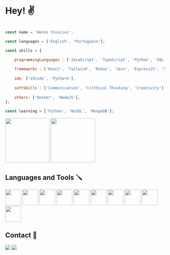 # Hey! ✌

~~~js 

const name = 'Henos Vinicius';

const languages = ['English', 'Portuguese'];

const skills = {

    programmingLanguages : ['JavaScript', 'TypeScript', 'Python', 'SQL'],
    
    frameworks : ['React', 'Tailwind', 'Redux', 'Jest', 'ExpressJS', 'Sequelize', 'Mocha', 'Chai', 'Sinon'],
    
    ide: ['VSCode', 'PyCharm'],
    
    softSkills : ['Communication', 'Crithical Thinking', 'Creativity'],
    
    others: ['Docker', 'NodeJS'],
};

const learning = ['Python', 'NoSQL', 'MongoDB'];

~~~

<div>
 <tr>
  <td valign="top">
   <img height="140" src="https://github-readme-stats.vercel.app/api?username=henos19&count_private=true&theme=radical&show_icons=true"/>
  </td>
  <td valign="top">
   <img height="140" src="https://github-readme-stats.vercel.app/api/top-langs/?username=henos19&theme=radical&layout=compact"/>
  </td>
 </tr>
</div>

## Languages and Tools 🪛

<div>
        <img height="50" src="https://upload.wikimedia.org/wikipedia/commons/thumb/9/99/Unofficial_JavaScript_logo_2.svg/480px-Unofficial_JavaScript_logo_2.svg.png">
        <img height="50" src="https://camo.githubusercontent.com/62089edec0ee40bb26b3bf5f973b14d7f8e4b4e942f115cde5b9a5f9c0ca3382/687474703a2f2f7365656b6c6f676f2e636f6d2f696d616765732f4a2f6a6573742d6c6f676f2d463939303145424246372d7365656b6c6f676f2e636f6d2e706e67">
        <img height="50" src="https://upload.wikimedia.org/wikipedia/commons/thumb/a/a7/React-icon.svg/2300px-React-icon.svg.png">
        <img height="50" src="https://testing-library.com/img/octopus-128x128.png">
        <img height="50" src="https://cdn.worldvectorlogo.com/logos/redux.svg">
        <img height="50" src="https://upload.wikimedia.org/wikipedia/commons/thumb/4/4c/Typescript_logo_2020.svg/1200px-Typescript_logo_2020.svg.png">
        <img height="50" src="https://www.etondigital.com/wp-content/uploads/2020/12/logo-nodejs.svg">
        <img height="50" src="https://seeklogo.com/images/S/sequelize-logo-9A5075DB9F-seeklogo.com.png">
        <img height="50" src="https://cdn-icons-png.flaticon.com/512/5968/5968313.png">
        <img height="50" src="https://www.docker.com/wp-content/uploads/2022/03/Moby-logo.png">
</div>

## Contact 👋
<div>
 <a href="https://www.linkedin.com/in/henos-vinicius-38086a234/" target="_blank"><img src="https://img.shields.io/badge/LinkedIn-0077B5?style=for-the-badge&logo=linkedin&logoColor=white"/></a>
 <a href="mailto:henosvinicius13@gmail.com"><img src="https://img.shields.io/badge/Gmail-D14836?style=for-the-badge&logo=gmail&logoColor=white">
</div>
